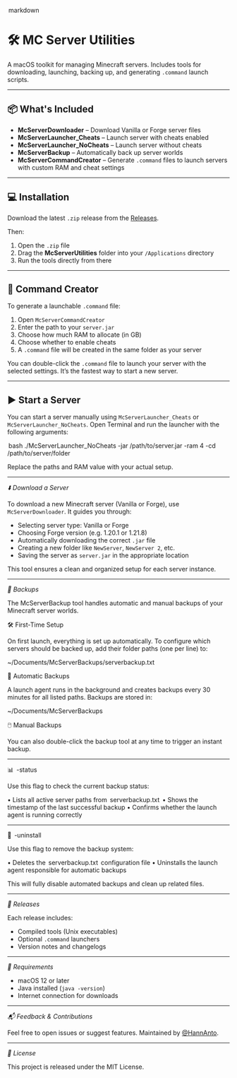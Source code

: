 ⁠ markdown
# 🛠 MC Server Utilities

A macOS toolkit for managing Minecraft servers.
Includes tools for downloading, launching, backing up, and generating `.command` launch scripts.

---

## 📦 What's Included

- **McServerDownloader** – Download Vanilla or Forge server files
- **McServerLauncher_Cheats** – Launch server with cheats enabled
- **McServerLauncher_NoCheats** – Launch server without cheats
- **McServerBackup** – Automatically back up server worlds
- **McServerCommandCreator** – Generate `.command` files to launch servers with custom RAM and cheat settings

---

## 💻 Installation

Download the latest `.zip` release from the [Releases](https://github.com/HannAnto/McServerUtilities/releases).

Then:

1. Open the `.zip` file
2. Drag the **McServerUtilities** folder into your `/Applications` directory
3. Run the tools directly from there

---

## 🚀 Command Creator

To generate a launchable `.command` file:

1. Open `McServerCommandCreator`
2. Enter the path to your `server.jar`
3. Choose how much RAM to allocate (in GB)
4. Choose whether to enable cheats
5. A `.command` file will be created in the same folder as your server

You can double-click the `.command` file to launch your server with the selected settings.
It’s the fastest way to start a new server.

---

## ▶️ Start a Server

You can start a server manually using `McServerLauncher_Cheats` or `McServerLauncher_NoCheats`.
Open Terminal and run the launcher with the following arguments:

 ⁠bash
./McServerLauncher_NoCheats -jar /path/to/server.jar -ram 4 -cd /path/to/server/folder


Replace the paths and RAM value with your actual setup.

---

*⬇️ Download a Server*

To download a new Minecraft server (Vanilla or Forge), use `McServerDownloader`.
It guides you through:

- Selecting server type: Vanilla or Forge
- Choosing Forge version (e.g. 1.20.1 or 1.21.8)
- Automatically downloading the correct `.jar` file
- Creating a new folder like `NewServer`, `NewServer 2`, etc.
- Saving the server as `server.jar` in the appropriate location

This tool ensures a clean and organized setup for each server instance.

---

*📁 Backups*

The McServerBackup tool handles automatic and manual backups of your Minecraft server worlds.

🛠 First-Time Setup

On first launch, everything is set up automatically.
To configure which servers should be backed up, add their folder paths (one per line) to:


~/Documents/McServerBackups/serverbackup.txt


🔁 Automatic Backups

A launch agent runs in the background and creates backups every 30 minutes for all listed paths.
Backups are stored in:


~/Documents/McServerBackups


🖱️ Manual Backups

You can also double-click the backup tool at any time to trigger an instant backup.

---

📊 ⁠ -status ⁠

Use this flag to check the current backup status:

•⁠  ⁠Lists all active server paths from ⁠ serverbackup.txt ⁠
•⁠  ⁠Shows the timestamp of the last successful backup
•⁠  ⁠Confirms whether the launch agent is running correctly

---

🧹 ⁠ -uninstall ⁠

Use this flag to remove the backup system:

•⁠  ⁠Deletes the ⁠ serverbackup.txt ⁠ configuration file
•⁠  ⁠Uninstalls the launch agent responsible for automatic backups

This will fully disable automated backups and clean up related files.

---


*🧊 Releases*

Each release includes:

- Compiled tools (Unix executables)
- Optional `.command` launchers
- Version notes and changelogs

---

*🧠 Requirements*

- macOS 12 or later
- Java installed (`java -version`)
- Internet connection for downloads

---

*📬 Feedback & Contributions*

Feel free to open issues or suggest features.
Maintained by [@HannAnto](https://github.com/HannAnto).

---

*📜 License*

This project is released under the MIT License.
